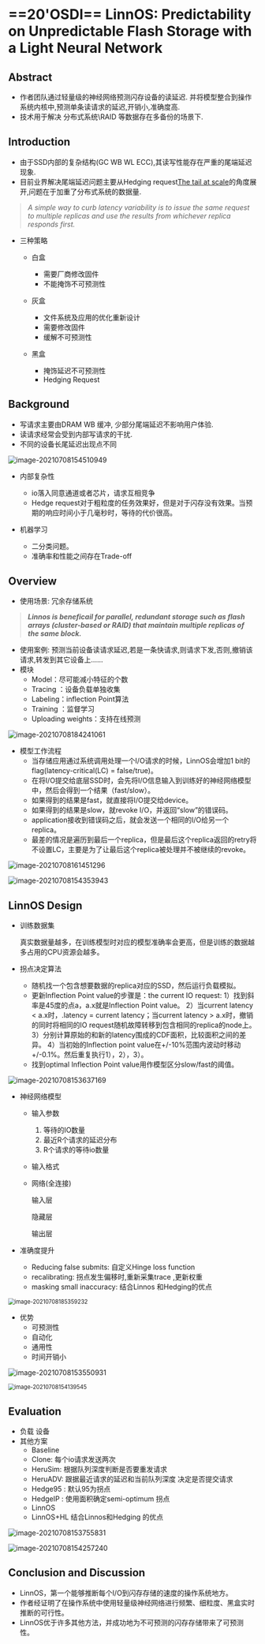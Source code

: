 # ==20'OSDI==  LinnOS: Predictability on Unpredictable Flash Storage with a Light Neural Network

## Abstract

+ 作者团队通过轻量级的神经网络预测闪存设备的读延迟. 并将模型整合到操作系统内核中,预测单条读请求的延迟,开销小,准确度高.
+ 技术用于解决 分布式系统\RAID 等数据存在多备份的场景下.

## Introduction

+ 由于SSD内部的复杂结构(GC WB WL ECC),其读写性能存在严重的尾端延迟现象.
+ 目前业界解决尾端延迟问题主要从Hedging request[The tail at scale](http://citeseerx.ist.psu.edu/viewdoc/download?doi=10.1.1.732.6087&rep=rep1&type=pdf)的角度展开,问题在于加重了分布式系统的数据量.

> *A simple way to curb latency variability is to issue the same request to multiple replicas and use the results from whichever replica responds first.*

+ 三种策略

  + 白盒

    + 需要厂商修改固件
    + 不能掩饰不可预测性
  + 灰盒

    + 文件系统及应用的优化重新设计
    + 需要修改固件
    + 缓解不可预测性
  + 黑盒

    + 掩饰延迟不可预测性

    - Hedging Request

## Background

+ 写请求主要由DRAM WB 缓冲, 少部分尾端延迟不影响用户体验.
+ 读请求经常会受到内部写请求的干扰.
+ 不同的设备长尾延迟出现点不同

![image-20210708154510949](C:\Users\lee\AppData\Roaming\Typora\typora-user-images\image-20210708154510949.png)

+ 内部复杂性

  + io落入同意通道或者芯片，请求互相竞争
  + Hedge request对于粗粒度的任务效果好，但是对于闪存没有效果。当预期的响应时间小于几毫秒时，等待的代价很高。
+ 机器学习

  + 二分类问题。
  + 准确率和性能之间存在Trade-off

## Overview

+ 使用场景: 冗余存储系统

> ***Linnos is beneficail for parallel, redundant storage such as flash arrays (cluster-based or RAID) that maintain multiple replicas of the same block.***

+ 使用案例: 预测当前设备读请求延迟,若是一条快请求,则请求下发,否则,撤销该请求,转发到其它设备上......
+ 模块
  + Model：尽可能减小特征的个数
  + Tracing ：设备负载单独收集
  + Labeling：inflection Point算法
  + Training ：监督学习
  + Uploading weights：支持在线预测

![image-20210708184241061](C:\Users\lee\AppData\Roaming\Typora\typora-user-images\image-20210708184241061.png)

+ 模型工作流程
  + 当存储应用通过系统调用处理一个I/O请求的时候，LinnOS会增加1 bit的flag(latency-critical(LC) = false/true)。
  + 在将I/O提交给底层SSD时，会先将I/O信息输入到训练好的神经网络模型中，然后会得到一个结果（fast/slow）。
  + 如果得到的结果是fast，就直接将I/O提交给device。
  + 如果得到的结果是slow，就revoke I/O，并返回“slow”的错误码。
  + application接收到错误码之后，就会发送一个相同的I/O给另一个replica。
  + 最差的情况是遍历到最后一个replica，但是最后这个replica返回的retry将不设置LC，主要是为了让最后这个replica被处理并不被继续的revoke。

![image-20210708161451296](C:\Users\lee\AppData\Roaming\Typora\typora-user-images\image-20210708161451296.png)

![image-20210708154353943](C:\Users\lee\AppData\Roaming\Typora\typora-user-images\image-20210708154353943.png)

## LinnOS Design

+ 训练数据集

  真实数据量越多，在训练模型时对应的模型准确率会更高，但是训练的数据越多占用的CPU资源会越多。
+ 拐点决定算法

  + 随机找一个包含想要数据的replica对应的SSD，然后运行负载模拟。
  + 更新Inflection Point value的步骤是：the current IO request:
    1）找到斜率是45度的点a，a.x就是Inflection Point value。
    2）当current latency < a.x时，.latency = current latency；当current latency > a.x时，撤销的同时将相同的IO request随机故障转移到包含相同的replica的node上。
    3）分别计算原始的和新的latency围成的CDF面积，比较面积之间的差异。
    4）当初始的Inflection point value在+/-10%范围内波动时移动+/-0.1%。然后重复执行1），2），3）。
  + 找到optimal Inflection Point value用作模型区分slow/fast的阈值。

![image-20210708153637169](C:\Users\lee\AppData\Roaming\Typora\typora-user-images\image-20210708153637169.png)

+ 神经网络模型

  + 输入参数

    1. 等待的IO数量
    2. 最近R个请求的延迟分布
    3. R个请求的等待io数量
  + 输入格式
  + 网络(全连接)

    输入层

    隐藏层

    输出层
+ 准确度提升

  + Reducing false submits: 自定义Hinge loss function
  + recalibrating: 拐点发生偏移时,重新采集trace ,更新权重
  + masking small inaccuracy: 结合Linnos 和Hedging的优点

<img src="C:\Users\lee\AppData\Roaming\Typora\typora-user-images\image-20210708185359232.png" alt="image-20210708185359232" style="zoom:80%;" />

+ 优势
  + 可预测性
  + 自动化
  + 通用性
  + 时间开销小

![image-20210708153550931](C:\Users\lee\AppData\Roaming\Typora\typora-user-images\image-20210708153550931.png)

<img src="C:\Users\lee\AppData\Roaming\Typora\typora-user-images\image-20210708154139545.png" alt="image-20210708154139545" style="zoom: 80%;" />

## Evaluation

+ 负载 设备
+ 其他方案
  + Baseline
  + Clone: 每个io请求发送两次
  + HeruSim: 根据队列深度判断是否要重发请求
  + HeruADV: 跟据最近请求的延迟和当前队列深度 决定是否提交请求
  + Hedge95 : 默认95为拐点
  + HedgeIP : 使用面积确定semi-optimum 拐点
  + LinnOS
  + LinnOS+HL 结合Linnos和Hedging 的优点

![image-20210708153755831](C:\Users\lee\AppData\Roaming\Typora\typora-user-images\image-20210708153755831.png)

![image-20210708154257240](C:\Users\lee\AppData\Roaming\Typora\typora-user-images\image-20210708154257240.png)

## Conclusion and Discussion

- LinnOS，第一个能够推断每个I/O到闪存存储的速度的操作系统地方。
- 作者经证明了在操作系统中使用轻量级神经网络进行频繁、细粒度、黑盒实时推断的可行性。
- LinnOS优于许多其他方法，并成功地为不可预测的闪存存储带来了可预测性。
